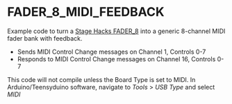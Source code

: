 # FADER_8_MIDI_FEEDBACK
 
Example code to turn a [Stage Hacks FADER_8](https://www.stagehacks.com/store/p/5yt9wdkipr0sifzmb9u53mt62kkpkz) into a generic 8-channel MIDI fader bank with feedback.

- Sends MIDI Control Change messages on Channel 1, Controls 0-7
- Responds to MIDI Control Change messages on Channel 16, Controls 0-7

This code will not compile unless the Board Type is set to MIDI. In Arduino/Teensyduino software, navigate to _Tools_ > _USB Type_ and select _MIDI_
